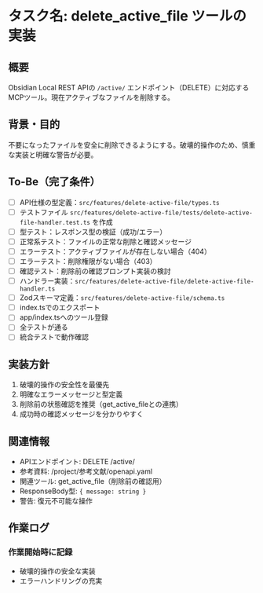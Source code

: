 # タスク名: delete_active_file ツールの実装

## 概要
Obsidian Local REST APIの `/active/` エンドポイント（DELETE）に対応するMCPツール。現在アクティブなファイルを削除する。

## 背景・目的
不要になったファイルを安全に削除できるようにする。破壊的操作のため、慎重な実装と明確な警告が必要。

## To-Be（完了条件）
- [ ] API仕様の型定義：`src/features/delete-active-file/types.ts`
- [ ] テストファイル `src/features/delete-active-file/tests/delete-active-file-handler.test.ts` を作成
- [ ] 型テスト：レスポンス型の検証（成功/エラー）
- [ ] 正常系テスト：ファイルの正常な削除と確認メッセージ
- [ ] エラーテスト：アクティブファイルが存在しない場合（404）
- [ ] エラーテスト：削除権限がない場合（403）
- [ ] 確認テスト：削除前の確認プロンプト実装の検討
- [ ] ハンドラー実装：`src/features/delete-active-file/delete-active-file-handler.ts`
- [ ] Zodスキーマ定義：`src/features/delete-active-file/schema.ts`
- [ ] index.tsでのエクスポート
- [ ] app/index.tsへのツール登録
- [ ] 全テストが通る
- [ ] 統合テストで動作確認

## 実装方針
1. 破壊的操作の安全性を最優先
2. 明確なエラーメッセージと型定義
3. 削除前の状態確認を推奨（get_active_fileとの連携）
4. 成功時の確認メッセージを分かりやすく

## 関連情報
- APIエンドポイント: DELETE /active/
- 参考資料: /project/参考文献/openapi.yaml
- 関連ツール: get_active_file（削除前の確認用）
- ResponseBody型: `{ message: string }`
- 警告: 復元不可能な操作

## 作業ログ
### 作業開始時に記録
- 破壊的操作の安全な実装
- エラーハンドリングの充実